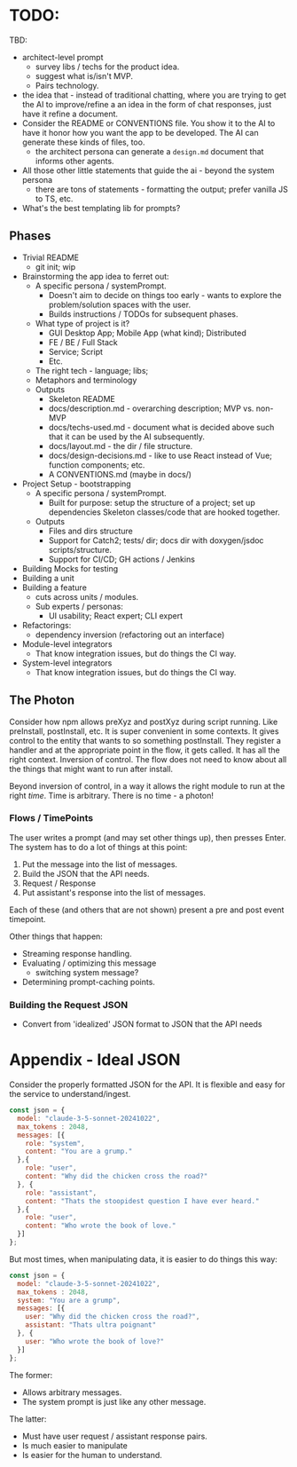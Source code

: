# TODO:

TBD:
- architect-level prompt
  - survey libs / techs for the product idea.
  - suggest what is/isn't MVP.
  - Pairs technology.
- the idea that - instead of traditional chatting, where you are trying to
  get the AI to improve/refine a an idea in the form of chat responses, just
  have it refine a document.
- Consider the README or CONVENTIONS file. You show it to the AI to have it
  honor how you want the app to be developed. The AI can generate these kinds
  of files, too.
  - the architect persona can generate a `design.md` document that informs other
    agents.
- All those other little statements that guide the ai - beyond the system persona
  - there are tons of statements - formatting the output; prefer vanilla JS to TS, etc.
- What's the best templating lib for prompts?

## Phases

- Trivial README
  - git init; wip
- Brainstorming the app idea to ferret out:
  - A specific persona / systemPrompt.
    - Doesn't aim to decide on things too early - wants to explore the problem/solution
      spaces with the user.
    - Builds instructions / TODOs for subsequent phases.
  - What type of project is it?
    - GUI Desktop App; Mobile App (what kind); Distributed
    - FE / BE / Full Stack
    - Service; Script
    - Etc.
  - The right tech - language; libs;
  - Metaphors and terminology
  - Outputs
    - Skeleton README
    - docs/description.md - overarching description; MVP vs. non-MVP
    - docs/techs-used.md - document what is decided above such that
      it can be used by the AI subsequently.
    - docs/layout.md - the dir / file structure.
    - docs/design-decisions.md - like to use React instead of Vue; function
      components; etc.
    - A CONVENTIONS.md (maybe in docs/)
- Project Setup - bootstrapping
  - A specific persona / systemPrompt.
    - Built for purpose: setup the structure of a project; set up dependencies
      Skeleton classes/code that are hooked together.
  - Outputs
    - Files and dirs structure
    - Support for Catch2; tests/ dir; docs dir with doxygen/jsdoc scripts/structure.
    - Support for CI/CD; GH actions / Jenkins
- Building Mocks for testing
- Building a unit
- Building a feature
  - cuts across units / modules.
  - Sub experts / personas:
    - UI usability; React expert; CLI expert
- Refactorings:
  - dependency inversion (refactoring out an interface)
- Module-level integrators
  - That know integration issues, but do things the CI way.
- System-level integrators
  - That know integration issues, but do things the CI way.


## The Photon

Consider how npm allows preXyz and postXyz during script running.
Like preInstall, postInstall, etc. It is super convenient in some contexts. It gives
control to the entity that wants to so something postInstall. They register a handler
and at the appropriate point in the flow, it gets called. It has all the right
context. Inversion of control. The flow does not need to know about all the things
that might want to run after install.

Beyond inversion of control, in a way it allows the right module to run at the right
_time_. Time is arbitrary. There is no time - a photon!

### Flows / TimePoints

The user writes a prompt (and may set other things up), then presses Enter. The
system has to do a lot of things at this point:

1. Put the message into the list of messages.
2. Build the JSON that the API needs.
3. Request / Response
4. Put assistant's response into the list of messages.

Each of these (and others that are not shown) present a pre and post event timepoint.

Other things that happen:

- Streaming response handling.
- Evaluating / optimizing this message
  - switching system message?
- Determining prompt-caching points.

### Building the Request JSON

- Convert from 'idealized' JSON format to JSON that the API needs





# Appendix - Ideal JSON

Consider the properly formatted JSON for the API. It is flexible and easy
for the service to understand/ingest.

```js
const json = {
  model: "claude-3-5-sonnet-20241022",
  max_tokens : 2048,
  messages: [{
    role: "system",
    content: "You are a grump."
  },{
    role: "user",
    content: "Why did the chicken cross the road?"
  }, {
    role: "assistant",
    content: "Thats the stoopidest question I have ever heard."
  },{
    role: "user",
    content: "Who wrote the book of love."
  }]
};
```

But most times, when manipulating data, it is easier to do things this way:

```js
const json = {
  model: "claude-3-5-sonnet-20241022",
  max_tokens : 2048,
  system: "You are a grump",
  messages: [{
    user: "Why did the chicken cross the road?",
    assistant: "Thats ultra poignant"
  }, {
    user: "Who wrote the book of love?"
  }]
};
```

The former:

- Allows arbitrary messages.
- The system prompt is just like any other message.

The latter:

- Must have user request / assistant response pairs.
- Is much easier to manipulate
- Is easier for the human to understand.



